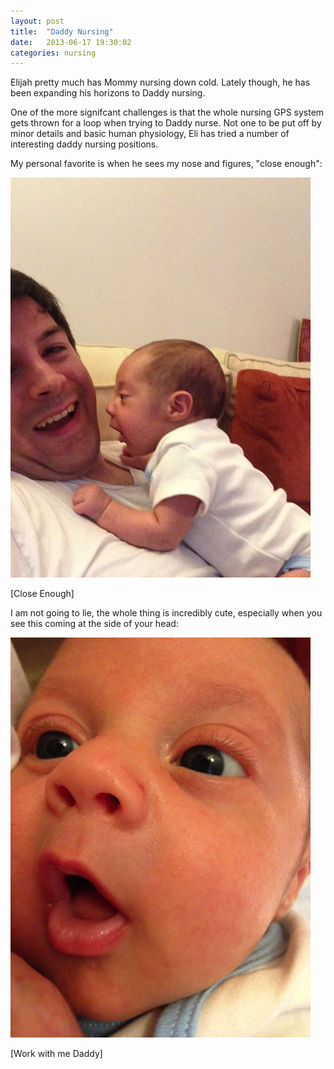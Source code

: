 ```yaml
---
layout: post
title:  "Daddy Nursing"
date:   2013-06-17 19:30:02
categories: nursing
---
```


Elijah pretty much has Mommy nursing down cold.  Lately though, he has been expanding his horizons to Daddy nursing.

One of the more signifcant challenges is that the whole nursing GPS system gets thrown for a loop when trying to Daddy nurse.  Not one to be put off by minor details and basic human physiology, Eli has tried a number of interesting daddy nursing positions.

My personal favorite is when he sees my nose and figures, "close enough":

![Daddy Nursing](/images/daddy_nursing.jpg "Daddy Nursing")

\[Close Enough\]

I am not going to lie, the whole thing is incredibly cute, especially when you see this coming at the side of your head:

![I Eat People Like You For Breakfast](/images/breakfast.jpg "I Eat People Like You For Breakfast")

\[Work with me Daddy\]

